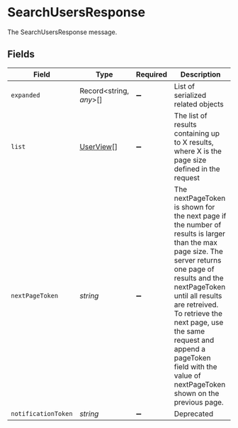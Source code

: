 # SearchUsersResponse

The SearchUsersResponse message.


## Fields

| Field                                                                                                                                                                                                                                                                                                                                            | Type                                                                                                                                                                                                                                                                                                                                             | Required                                                                                                                                                                                                                                                                                                                                         | Description                                                                                                                                                                                                                                                                                                                                      |
| ------------------------------------------------------------------------------------------------------------------------------------------------------------------------------------------------------------------------------------------------------------------------------------------------------------------------------------------------ | ------------------------------------------------------------------------------------------------------------------------------------------------------------------------------------------------------------------------------------------------------------------------------------------------------------------------------------------------ | ------------------------------------------------------------------------------------------------------------------------------------------------------------------------------------------------------------------------------------------------------------------------------------------------------------------------------------------------ | ------------------------------------------------------------------------------------------------------------------------------------------------------------------------------------------------------------------------------------------------------------------------------------------------------------------------------------------------ |
| `expanded`                                                                                                                                                                                                                                                                                                                                       | Record<string, *any*>[]                                                                                                                                                                                                                                                                                                                          | :heavy_minus_sign:                                                                                                                                                                                                                                                                                                                               |  List of serialized related objects<br/>                                                                                                                                                                                                                                                                                                         |
| `list`                                                                                                                                                                                                                                                                                                                                           | [UserView](../../models/shared/userview.md)[]                                                                                                                                                                                                                                                                                                    | :heavy_minus_sign:                                                                                                                                                                                                                                                                                                                               |  The list of results containing up to X results, where X is the page size defined in the request<br/>                                                                                                                                                                                                                                            |
| `nextPageToken`                                                                                                                                                                                                                                                                                                                                  | *string*                                                                                                                                                                                                                                                                                                                                         | :heavy_minus_sign:                                                                                                                                                                                                                                                                                                                               |  The nextPageToken is shown for the next page if the number of results is larger than the max page size. The server returns one page of results and the nextPageToken until all results are retreived. To retrieve the next page, use the same request and append a pageToken field with the value of nextPageToken shown on the previous page.<br/> |
| `notificationToken`                                                                                                                                                                                                                                                                                                                              | *string*                                                                                                                                                                                                                                                                                                                                         | :heavy_minus_sign:                                                                                                                                                                                                                                                                                                                               |  Deprecated<br/>                                                                                                                                                                                                                                                                                                                                 |
